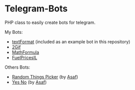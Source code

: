 # Telegram-Bots
PHP class to easily create bots for telegram.

My Bots:
- [textFormat](https://telegram.me/w1_format_bot) (included as an example bot in this repository)
- [2Gif](https://telegram.me/w1_gif_bot)
- [MathFormula](https://telegram.me/w1_math_bot)
- [FuelPricesIL](https://telegram.me/w1_fuel_bot)

Others Bots:
- [Random Things Picker](https://telegram.me/w1_pick_bot) (by [Asaf](https://github.com/amnonya))
- [Yes No](https://telegram.me/w1_yes_no_bot) (by [Asaf](https://github.com/amnonya))
